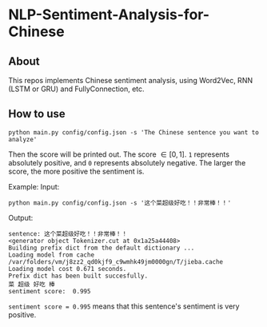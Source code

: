 # NLP-Sentiment-Analysis-for-Chinese
## About
This repos implements Chinese sentiment analysis, using Word2Vec, RNN (LSTM or GRU) and FullyConnection, etc. 

## How to use
```
python main.py config/config.json -s 'The Chinese sentence you want to analyze'
```
Then the score will be printed out. 
The score $\in [0, 1]$. `1` represents absolutely positive, and `0` represents absolutely negative. The larger the score, the more positive the sentiment is. 

Example:
Input:
```
python main.py config/config.json -s '这个菜超级好吃！！非常棒！！'
```
Output:
```
sentence: 这个菜超级好吃！！非常棒！！
<generator object Tokenizer.cut at 0x1a25a44408>
Building prefix dict from the default dictionary ...
Loading model from cache /var/folders/vm/j8zz2_qd0kjf9_c9wmhk49jm0000gn/T/jieba.cache
Loading model cost 0.671 seconds.
Prefix dict has been built succesfully.
菜 超级 好吃 棒
sentiment score:  0.995
```
`sentiment score = 0.995` means that this sentence's sentiment is very positive. 

